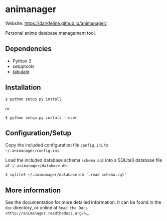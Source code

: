 # animanager

Website: https://darkfeline.github.io/animanager/

Personal anime database management tool.

## Dependencies

* Python 3
* setuptools
* [tabulate][1]

[1]: https://pypi.python.org/pypi/tabulate

## Installation

    $ python setup.py install

or

    $ python setup.py install --user

## Configuration/Setup

Copy the included configuration file `config.ini` to `~/.animanager/config.ini`.

Load the included database schema `schema.sql` into a SQLite3 database file at
`~/.animanager/database.db`:

    $ sqlite3 ~/.animanager/database.db '.read schema.sql'

## More information

See the documentation for more detailed information.  It can be found in the
`doc` directory, or online at `Read the Docs
<http://animanager.readthedocs.org/>`_.
